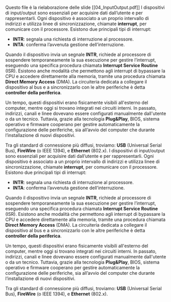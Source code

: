 Questo file è la rielaborazione delle slide [[04_InputOutput.pdf]]
I dispositivi di input/output sono essenziali per acquisire dati dall’utente e per rappresentarli. Ogni dispositivo è associato a un proprio intervallo di indirizzi e utilizza linee di sincronizzazione, chiamate **interrupt**, per comunicare con il processore. Esistono due principali tipi di interrupt:

- **INTR**: segnala una richiesta di interruzione al processore.
- **INTA**: conferma l’avvenuta gestione dell’interruzione.

Quando il dispositivo invia un segnale **INTR**, richiede al processore di sospendere temporaneamente la sua esecuzione per gestire l’interrupt, eseguendo una specifica procedura chiamata **Interrupt Service Routine** (ISR). Esistono anche modalità che permettono agli interrupt di bypassare la CPU e accedere direttamente alla memoria, tramite una procedura chiamata **Direct Memory Access** (DMA). La circuiteria dedicata a collegare il dispositivo al bus e a sincronizzarlo con le altre periferiche è detta **controller della periferica**.

Un tempo, questi dispositivi erano fisicamente visibili all'esterno del computer, mentre oggi si trovano integrati nei circuiti interni. In passato, indirizzi, canali e linee dovevano essere configurati manualmente dall'utente o da un tecnico. Tuttavia, grazie alla tecnologia **Plug&Play**, BIOS, sistema operativo e firmware cooperano per gestire automaticamente la configurazione delle periferiche, sia all’avvio del computer che durante l’installazione di nuovi dispositivi.

Tra gli standard di connessione più diffusi, troviamo: **USB** (Universal Serial Bus), **FireWire** (o IEEE 1394), e **Ethernet** (802.x).
I dispositivi di input/output sono essenziali per acquisire dati dall’utente e per rappresentarli. Ogni dispositivo è associato a un proprio intervallo di indirizzi e utilizza linee di sincronizzazione, chiamate **interrupt**, per comunicare con il processore. Esistono due principali tipi di interrupt:

- **INTR**: segnala una richiesta di interruzione al processore.
- **INTA**: conferma l’avvenuta gestione dell’interruzione.

Quando il dispositivo invia un segnale **INTR**, richiede al processore di sospendere temporaneamente la sua esecuzione per gestire l’interrupt, eseguendo una specifica procedura chiamata **Interrupt Service Routine** (ISR). Esistono anche modalità che permettono agli interrupt di bypassare la CPU e accedere direttamente alla memoria, tramite una procedura chiamata **Direct Memory Access** (DMA). La circuiteria dedicata a collegare il dispositivo al bus e a sincronizzarlo con le altre periferiche è detta **controller della periferica**.

Un tempo, questi dispositivi erano fisicamente visibili all'esterno del computer, mentre oggi si trovano integrati nei circuiti interni. In passato, indirizzi, canali e linee dovevano essere configurati manualmente dall'utente o da un tecnico. Tuttavia, grazie alla tecnologia **Plug&Play**, BIOS, sistema operativo e firmware cooperano per gestire automaticamente la configurazione delle periferiche, sia all’avvio del computer che durante l’installazione di nuovi dispositivi.

Tra gli standard di connessione più diffusi, troviamo: **USB** (Universal Serial Bus), **FireWire** (o IEEE 1394), e **Ethernet** (802.x).
